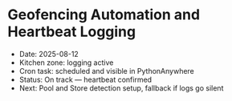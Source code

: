 # Geofencing Automation and Heartbeat Logging

- Date: 2025-08-12
- Kitchen zone: logging active
- Cron task: scheduled and visible in PythonAnywhere
- Status: On track — heartbeat confirmed
- Next: Pool and Store detection setup, fallback if logs go silent
